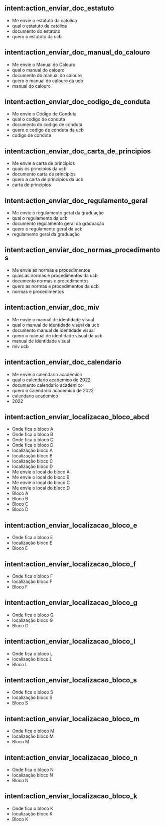 ## intent:action_enviar_doc_estatuto
- Me envie o estatuto da catolica
- qual o estatuto da catolica
- documento do estatuto
- quero o estatuto da ucb

## intent:action_enviar_doc_manual_do_calouro
- Me envie o Manual do Calouro
- qual o manual do calouro
- documento do manual do calouro
- quero o manual do calouro da ucb
- manual do calouro

## intent:action_enviar_doc_codigo_de_conduta
- Me envie o Código de Conduta
- qual o codigo de conduta
- documento do codigo de conduta
- quero o codigo de conduta da ucb
- codigo de conduta

## intent:action_enviar_doc_carta_de_principios
- Me envie a carta de princípios
- quais os principios da ucb
- documento carta de principios
- quero a carta de principios da ucb
- carta de principios

## intent:action_enviar_doc_regulamento_geral
- Me envie o regulamento geral da graduação
- qual o regulamento da ucb
- documento regulamento geral da graduação
- quero o regulamento geral da ucb
- regulamento geral da graduação

## intent:action_enviar_doc_normas_procedimentos
- Me envie as normas e procedimentos
- quais as normas e procedimentos da ucb
- documento normas e procedimentos
- quero as normas e procedimentos da ucb
- normas e procedimentos

## intent:action_enviar_doc_miv
- Me envie o manual de identidade visual
- qual o manual de identidade visual da ucb
- documento manual de identidade visual
- quero o manual de identidade visual da ucb
- manual de identidade visual
- miv ucb

## intent:action_enviar_doc_calendario
- Me envie o calendario academico
- qual o calendario academico de 2022
- documento calendario academico
- quero o calendario academico de 2022
- calendario academico
- 2022

## intent:action_enviar_localizacao_bloco_abcd
- Onde fica o bloco A
- Onde fica o bloco B
- Onde fica o bloco C
- Onde fica o bloco D
- localização bloco A
- localização bloco B
- localização bloco C
- localização bloco D
- Me envie o local do bloco A
- Me envie o local do bloco B
- Me envie o local do bloco C
- Me envie o local do bloco D
- Bloco A
- Bloco B
- Bloco C
- Bloco D

## intent:action_enviar_localizacao_bloco_e
- Onde fica o bloco E
- localização bloco E
- Bloco E

## intent:action_enviar_localizacao_bloco_f
- Onde fica o bloco F
- localização bloco F
- Bloco F

## intent:action_enviar_localizacao_bloco_g
- Onde fica o bloco G
- localização bloco G
- Bloco G

## intent:action_enviar_localizacao_bloco_l
- Onde fica o bloco L
- localização bloco L
- Bloco L

## intent:action_enviar_localizacao_bloco_s
- Onde fica o bloco S
- localização bloco S
- Bloco S

## intent:action_enviar_localizacao_bloco_m
- Onde fica o bloco M
- localização bloco M
- Bloco M

## intent:action_enviar_localizacao_bloco_n
- Onde fica o bloco N
- localização bloco N
- Bloco N

## intent:action_enviar_localizacao_bloco_k
- Onde fica o bloco K
- localização bloco K
- Bloco K
